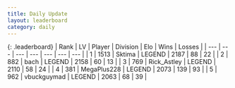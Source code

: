 ```yaml
---
title: Daily Update
layout: leaderboard
category: daily
---
```


{: .leaderboard}
| Rank | LV | Player | Division | Elo | Wins | Losses |
| --- | --- | --- | --- | --- | --- | --- |
| <span data-change="0">1</span> | 1513 | <span title="ID: 353063">Sktima</span> | LEGEND | <span data-change="21">2187</span> | <span data-change="4">88</span> | <span data-change="0">22</span> |
| <span data-change="0">2</span> | 882 | <span title="ID: 281795">bach</span> | LEGEND | <span data-change="13">2158</span> | <span data-change="4">60</span> | <span data-change="1">13</span> |
| <span data-change="0">3</span> | 769 | <span title="ID: 466583">Rick_Astley</span> | LEGEND | <span data-change="23">2110</span> | <span data-change="12">58</span> | <span data-change="4">24</span> |
| <span data-change="20">4</span> | 381 | <span title="ID: 651782">MegaPlus228</span> | LEGEND | <span data-change="65">2073</span> | <span data-change="19">139</span> | <span data-change="6">93</span> |
| <span data-change="-1">5</span> | 962 | <span title="ID: 418052">vbuckguymad</span> | LEGEND | <span data-change="-9">2063</span> | <span data-change="18">68</span> | <span data-change="11">39</span> |